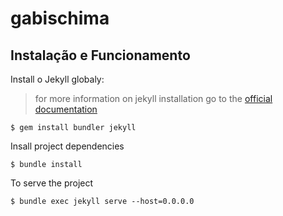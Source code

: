 # gabischima

## Instalação e Funcionamento

Install o Jekyll globaly:
> for more information on jekyll installation go to the [official documentation](https://jekyllrb.com/docs/installation/)

```shell
$ gem install bundler jekyll
```

Insall project dependencies

```shell
$ bundle install
```

To serve the project

```shell
$ bundle exec jekyll serve --host=0.0.0.0
```

